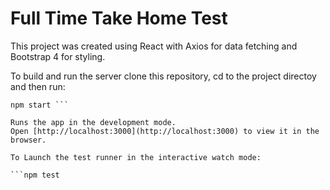 # Full Time Take Home Test

This project was created using React with Axios for data fetching and Bootstrap 4 for styling.

To build and run the server clone this repository, cd to the project directoy and then run:

````npm install
npm start ```

Runs the app in the development mode.
Open [http://localhost:3000](http://localhost:3000) to view it in the browser.

To Launch the test runner in the interactive watch mode:

```npm test
````
